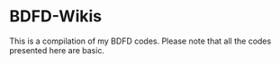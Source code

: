 # BDFD-Wikis
This is a compilation of my BDFD codes. Please note that all the codes presented here are basic.
